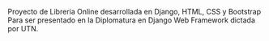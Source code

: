 Proyecto de Libreria Online desarrollada en Django, HTML, CSS y Bootstrap
Para ser presentado en la Diplomatura en Django Web Framework dictada por UTN.
